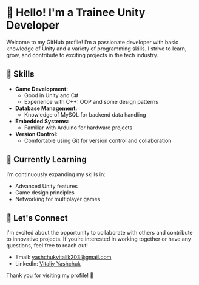 # 👋 Hello! I'm a Trainee Unity Developer

Welcome to my GitHub profile! I’m a passionate developer with basic knowledge of Unity and a variety of programming skills. I strive to learn, grow, and contribute to exciting projects in the tech industry.

## 🚀 Skills

- **Game Development:**
  - Good in Unity and C#
  - Experience with C++: OOP and some design patterns
- **Database Management:**
  - Knowledge of MySQL for backend data handling
- **Embedded Systems:**
  - Familiar with Arduino for hardware projects
- **Version Control:**
  - Comfortable using Git for version control and collaboration

## 🌱 Currently Learning

I’m continuously expanding my skills in:

- Advanced Unity features
- Game design principles
- Networking for multiplayer games

## 🤝 Let's Connect

I'm excited about the opportunity to collaborate with others and contribute to innovative projects. If you’re interested in working together or have any questions, feel free to reach out!

- Email: [yashchukvitalik203@gmail.com](mailto:yashchukvitalik203@gmail.com)
- LinkedIn: [Vitaliy Yashchuk](https://www.linkedin.com/in/vitalik-yashchuk-45a403143/)

Thank you for visiting my profile! 🚀
